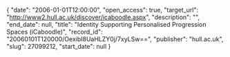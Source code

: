 {
  "date": "2006-01-01T12:00:00", 
  "open_access": true, 
  "target_url": "http://www2.hull.ac.uk/discover/icaboodle.aspx", 
  "description": "", 
  "end_date": null, 
  "title": "Identity Supporting Personalised Progression Spaces (iCaboodle)", 
  "record_id": "20060101T120000/OexibI8UaHLZY0j/7xyLSw==", 
  "publisher": "hull.ac.uk", 
  "slug": 27099212, 
  "start_date": null
}

